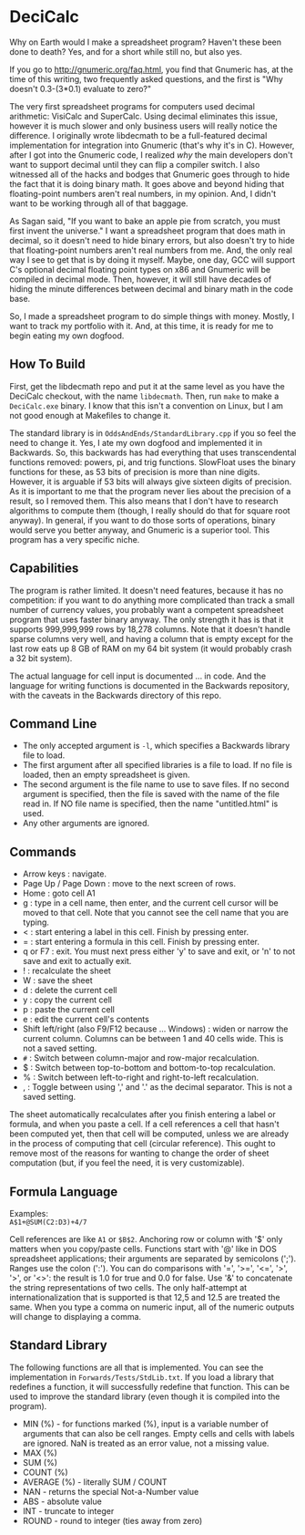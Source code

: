 DeciCalc
========

Why on Earth would I make a spreadsheet program? Haven't these been done to death? Yes, and for a short while still no, but also yes.

If you go to http://gnumeric.org/faq.html, you find that Gnumeric has, at the time of this writing, two frequently asked questions, and the first is "Why doesn't 0.3-(3*0.1) evaluate to zero?"

The very first spreadsheet programs for computers used decimal arithmetic: VisiCalc and SuperCalc. Using decimal eliminates this issue, however it is much slower and only business users will really notice the difference. I originally wrote libdecmath to be a full-featured decimal implementation for integration into Gnumeric (that's why it's in C). However, after I got into the Gnumeric code, I realized _why_ the main developers don't want to support decimal until they can flip a compiler switch. I also witnessed all of the hacks and bodges that Gnumeric goes through to hide the fact that it is doing binary math. It goes above and beyond hiding that floating-point numbers aren't real numbers, in my opinion. And, I didn't want to be working through all of that baggage.

As Sagan said, "If you want to bake an apple pie from scratch, you must first invent the universe." I want a spreadsheet program that does math in decimal, so it doesn't need to hide binary errors, but also doesn't try to hide that floating-point numbers aren't real numbers from me. And, the only real way I see to get that is by doing it myself. Maybe, one day, GCC will support C's optional decimal floating point types on x86 and Gnumeric will be compiled in decimal mode. Then, however, it will still have decades of hiding the minute differences between decimal and binary math in the code base.

So, I made a spreadsheet program to do simple things with money. Mostly, I want to track my portfolio with it. And, at this time, it is ready for me to begin eating my own dogfood.


How To Build
------------

First, get the libdecmath repo and put it at the same level as you have the DeciCalc checkout, with the name `libdecmath`. Then, run `make` to make a `DeciCalc.exe` binary. I know that this isn't a convention on Linux, but I am not good enough at Makefiles to change it.

The standard library is in `OddsAndEnds/StandardLibrary.cpp` if you so feel the need to change it. Yes, I ate my own dogfood and implemented it in Backwards. So, this backwards has had everything that uses transcendental functions removed: powers, pi, and trig functions. SlowFloat uses the binary functions for these, as 53 bits of precision is more than nine digits. However, it is arguable if 53 bits will always give sixteen digits of precision. As it is important to me that the program never lies about the precision of a result, so I removed them. This also means that I don't have to research algorithms to compute them (though, I really should do that for square root anyway). In general, if you want to do those sorts of operations, binary would serve you better anyway, and Gnumeric is a superior tool. This program has a very specific niche.


Capabilities
------------

The program is rather limited. It doesn't need features, because it has no competition: if you want to do anything more complicated than track a small number of currency values, you probably want a competent spreadsheet program that uses faster binary anyway. The only strength it has is that it supports 999,999,999 rows by 18,278 columns. Note that it doesn't handle sparse columns very well, and having a column that is empty except for the last row eats up 8 GB of RAM on my 64 bit system (it would probably crash a 32 bit system).

The actual language for cell input is documented ... in code. And the language for writing functions is documented in the Backwards repository, with the caveats in the Backwards directory of this repo.


Command Line
------------

* The only accepted argument is `-l`, which specifies a Backwards library file to load.
* The first argument after all specified libraries is a file to load. If no file is loaded, then an empty spreadsheet is given.
* The second argument is the file name to use to save files. If no second argument is specified, then the file is saved with the name of the file read in. If NO file name is specified, then the name "untitled.html" is used.
* Any other arguments are ignored.


Commands
--------
* Arrow keys : navigate.
* Page Up / Page Down : move to the next screen of rows.
* Home : goto cell A1
* g : type in a cell name, then enter, and the current cell cursor will be moved to that cell. Note that you cannot see the cell name that you are typing.
* < : start entering a label in this cell. Finish by pressing enter.
* = : start entering a formula in this cell. Finish by pressing enter.
* q or F7 : exit. You must next press either 'y' to save and exit, or 'n' to not save and exit to actually exit.
* ! : recalculate the sheet
* W : save the sheet
* d : delete the current cell
* y : copy the current cell
* p : paste the current cell
* e : edit the current cell's contents
* Shift left/right (also F9/F12 because ... Windows) : widen or narrow the current column. Columns can be between 1 and 40 cells wide. This is not a saved setting.
* `#` : Switch between column-major and row-major recalculation.
* $ : Switch between top-to-bottom and bottom-to-top recalculation.
* % : Switch between left-to-right and right-to-left recalculation.
* , : Toggle between using ',' and '.' as the decimal separator. This is not a saved setting.

The sheet automatically recalculates after you finish entering a label or formula, and when you paste a cell. If a cell references a cell that hasn't been computed yet, then that cell will be computed, unless we are already in the process of computing that cell (circular reference). This ought to remove most of the reasons for wanting to change the order of sheet computation (but, if you feel the need, it is very customizable).


Formula Language
----------------

Examples:  
`A$1+@SUM(C2:D3)+4/7`

Cell references are like `A1` or `$B$2`. Anchoring row or column with '$' only matters when you copy/paste cells. Functions start with '@' like in DOS spreadsheet applications; their arguments are separated by semicolons (';'). Ranges use the colon (':'). You can do comparisons with '=', '>=', '<=', '>', '>', or '<>': the result is 1.0 for true and 0.0 for false. Use '&' to concatenate the string representations of two cells. The only half-attempt at internationalization that is supported is that 12,5 and 12.5 are treated the same. When you type a comma on numeric input, all of the numeric outputs will change to displaying a comma.


Standard Library
----------------

The following functions are all that is implemented. You can see the implementation in `Forwards/Tests/StdLib.txt`. If you load a library that redefines a function, it will successfully redefine that function. This can be used to improve the standard library (even though it is compiled into the program).

* MIN (%) - for functions marked (%), input is a variable number of arguments that can also be cell ranges. Empty cells and cells with labels are ignored. NaN is treated as an error value, not a missing value.
* MAX (%)
* SUM (%)
* COUNT (%)
* AVERAGE (%) - literally SUM / COUNT
* NAN - returns the special Not-a-Number value
* ABS - absolute value
* INT - truncate to integer
* ROUND - round to integer (ties away from zero)
